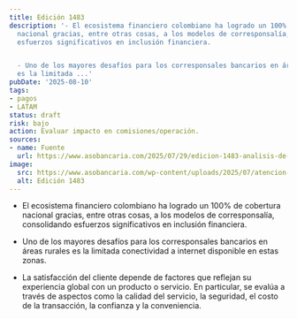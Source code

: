 ```yaml
---
title: Edición 1483
description: '- El ecosistema financiero colombiano ha logrado un 100% de cobertura
  nacional gracias, entre otras cosas, a los modelos de corresponsalía, consolidando
  esfuerzos significativos en inclusión financiera.


  - Uno de los mayores desafíos para los corresponsales bancarios en áreas rurales
  es la limitada ...'
pubDate: '2025-08-10'
tags:
- pagos
- LATAM
status: draft
risk: bajo
action: Evaluar impacto en comisiones/operación.
sources:
- name: Fuente
  url: https://www.asobancaria.com/2025/07/29/edicion-1483-analisis-de-los-factores-que-influyen-en-la-satisfaccion-del-cliente-en-la-corresponsalia/
image:
  src: https://www.asobancaria.com/wp-content/uploads/2025/07/atencion-al-cliente.jpg
  alt: Edición 1483
---
```

- El ecosistema financiero colombiano ha logrado un 100% de cobertura nacional gracias, entre otras cosas, a los modelos de corresponsalía, consolidando esfuerzos significativos en inclusión financiera.

- Uno de los mayores desafíos para los corresponsales bancarios en áreas rurales es la limitada conectividad a internet disponible en estas zonas.

- La satisfacción del cliente depende de factores que reflejan su experiencia global con un producto o servicio. En particular, se evalúa a través de aspectos como la calidad del servicio, la seguridad, el costo de la transacción, la confianza y la conveniencia.